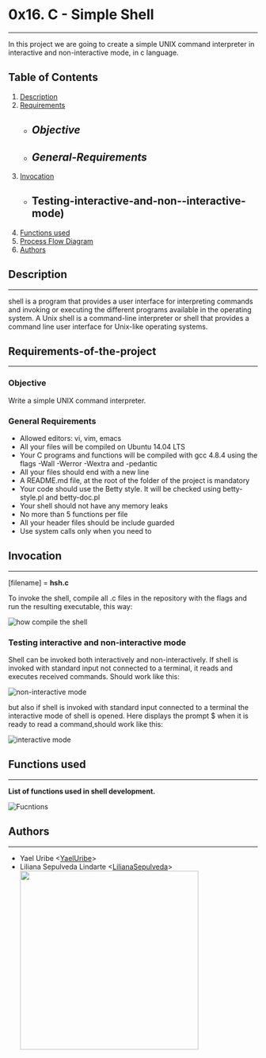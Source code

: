 # 0x16. C - Simple Shell
***

In this project we are going to create a simple UNIX command interpreter in interactive and non-interactive mode, in c language.

## Table of Contents
1. [Description](#Description.-what-is-shell)
2. [Requirements](#Requirements-of-the-project)
	* ## *Objective*
	* ## *General-Requirements*
3. [Invocation](#Invocation)
	* ## Testing-interactive-and-non--interactive-mode)
4. [Functions used](#Functions-used)
5. [Process Flow Diagram](#Process-Flow-Diagram)
6. [Authors](#Authors)



## Description
***
shell is a program that provides a user interface for interpreting commands and invoking or executing the different programs available in the operating system.
A Unix shell is a command-line interpreter or shell that provides a command line user interface for Unix-like operating systems.


## Requirements-of-the-project
***


### Objective

Write a simple UNIX command interpreter.


### General Requirements

* Allowed editors: vi, vim, emacs
* All your files will be compiled on Ubuntu 14.04 LTS
* Your C programs and functions will be compiled with gcc 4.8.4 using the flags -Wall -Werror -Wextra and -pedantic
* All your files should end with a new line
* A README.md file, at the root of the folder of the project is mandatory
* Your code should use the Betty style. It will be checked using betty-style.pl and betty-doc.pl
* Your shell should not have any memory leaks
* No more than 5 functions per file
* All your header files should be include guarded
* Use system calls only when you need to


## Invocation
***

[filename] = __hsh.c__

To invoke the shell, compile all .c files in the repository with the flags and run the resulting executable, this way:


![how compile the shell](https://i.imgur.com/ZCCjWya.png)


### Testing interactive and non-interactive mode

Shell can be invoked both interactively and non-interactively.
If shell is invoked with standard input not connected to a terminal, it reads and executes received commands. Should work like this:

![non-interactive mode](https://i.imgur.com/bDLubDu.png)

but also if shell is invoked with standard input connected to a terminal the interactive mode of shell is opened. Here displays the prompt $ when it is ready to read a command,should work like this:

![interactive mode](https://i.imgur.com/bnm8gPj.png)


## Functions used
***


__List of functions used in shell development.__

![Fucntions](https://i.imgur.com/ChCMUXO.png)


## Authors
***
* Yael Uribe <[YaelUribe](https://github.com/YaelUribe)>
* Liliana Sepulveda Lindarte <[LilianaSepulveda](https://github.com/LilianaSepulveda)>
		<img src="https://www.holbertonschool.com/holberton-logo.png" width="360"/>

